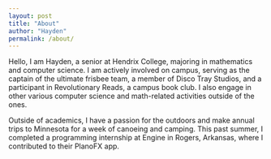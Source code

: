 ```yaml
---
layout: post
title: "About"
author: "Hayden"
permalink: /about/
---
```


Hello, I am Hayden, a senior at Hendrix College, majoring in mathematics and computer science. I am actively involved on campus, serving as the captain of the ultimate frisbee team, a member of Disco Tray Studios, and a participant in Revolutionary Reads, a campus book club. I also engage in other various computer science and math-related activities outside of the ones.

Outside of academics, I have a passion for the outdoors and make annual trips to Minnesota for a week of canoeing and camping. This past summer, I completed a programming internship at Engine in Rogers, Arkansas, where I contributed to their PlanoFX app.
